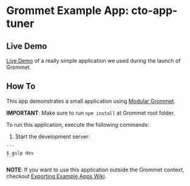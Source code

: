 # Grommet Example App: cto-app-tuner

## Live Demo

[Live Demo](http://grommet.io/cto-app-tuner) of a really simple application we used during the launch of Grommet.

## How To

This app demonstrates a small application using [Modular Grommet](http://grommet.io/docs/documentation/modular-grommet).

**IMPORTANT**: Make sure to run `npm install` at Grommet root folder.

To run this application, execute the following commands:

  1. Start the development server:

    ```
    $ gulp dev
    ```

**NOTE**: If you want to use this application outside the Grommet context, checkout [Exporting Example Apps Wiki](https://github.com/HewlettPackard/grommet/wiki/Exporting-examples-from-Grommet).
